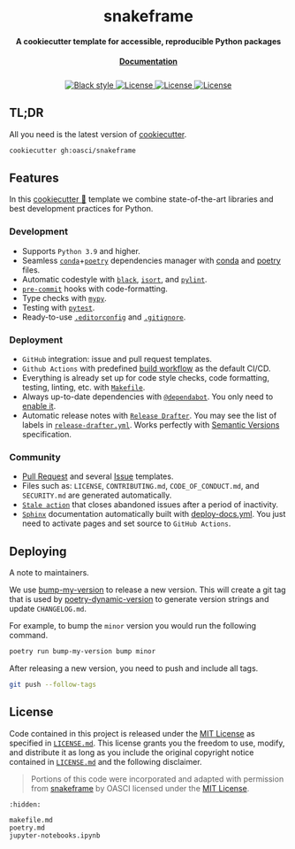 <h1 align="center">snakeframe</h1>

<h4 align="center">A cookiecutter template for accessible, reproducible Python packages</h4>

<h4 align="center" style="padding-bottom: 0.5em;"><a href="https://snakeframe.oasci.org">Documentation</a></h4>

<p align="center">
  <a href="https://github.com/psf/black" target="_blank">
    <img src="https://img.shields.io/badge/code%20style-black-000000.svg" alt="Black style">
  </a>
  <a href="https://github.com/oasci/snakeframe/blob/main/.pre-commit-config.yaml" target="_blank">
    <img src="https://img.shields.io/badge/pre--commit-enabled-brightgreen?logo=pre-commit&logoColor=white" alt="License">
  </a>
  <a href="https://github.com/oasci/snakeframe/releases" target="_blank">
    <img src="https://img.shields.io/badge/%20%20%F0%9F%93%A6%F0%9F%9A%80-semantic--versions-e10079.svg" alt="License">
  </a>
  <a href="https://github.com/oasci/snakeframe/blob/main/LICENSE.md" target="_blank">
    <img src="https://img.shields.io/github/license/oasci/snakeframe" alt="License">
  </a>
</p>

## TL;DR

All you need is the latest version of [cookiecutter][cookiecutter].

```bash
cookiecutter gh:oasci/snakeframe
```

## Features

In this [cookiecutter 🍪][cookiecutter] template we combine state-of-the-art libraries and best development practices for Python.

### Development

- Supports `Python 3.9` and higher.
- Seamless [`conda`][conda]+[`poetry`][poetry] dependencies manager with [conda][conda-lock] and [poetry][poetry-lock] files.
- Automatic codestyle with [`black`][black], [`isort`][isort], and [`pylint`][pylint].
- [`pre-commit`][pre-commit] hooks with code-formatting.
- Type checks with [`mypy`][mypy].
- Testing with [`pytest`][pytest].
- Ready-to-use [`.editorconfig`][.editorconfig] and [`.gitignore`][.gitignore].

### Deployment

- `GitHub` integration: issue and pull request templates.
- `Github Actions` with predefined [build workflow][build.yml] as the default CI/CD.
- Everything is already set up for code style checks, code formatting, testing, linting, etc. with [`Makefile`][makefile].
- Always up-to-date dependencies with [`@dependabot`][dependabot].
  You only need to [enable it][dependabot-configure].
- Automatic release notes with [`Release Drafter`][release drafter].
  You may see the list of labels in [`release-drafter.yml`][release-drafter.yml].
  Works perfectly with [Semantic Versions][semver] specification.

### Community

- [Pull Request][pr-template] and several [Issue][issue-template] templates.
- Files such as: `LICENSE`, `CONTRIBUTING.md`, `CODE_OF_CONDUCT.md`, and `SECURITY.md` are generated automatically.
- [`Stale action`][stale action] that closes abandoned issues after a period of inactivity.
- [`Sphinx`][sphinx] documentation automatically built with [deploy-docs.yml][docs.yml].
  You just need to activate pages and set source to `GitHub Actions`.

## Deploying

A note to maintainers.

We use [bump-my-version](https://github.com/callowayproject/bump-my-version) to release a new version.
This will create a git tag that is used by [poetry-dynamic-version](https://github.com/mtkennerly/poetry-dynamic-versioning) to generate version strings and update `CHANGELOG.md`.

For example, to bump the `minor` version you would run the following command.

```bash
poetry run bump-my-version bump minor
```

After releasing a new version, you need to push and include all tags.

```bash
git push --follow-tags
```

## License

Code contained in this project is released under the [MIT License](https://spdx.org/licenses/MIT.html) as specified in [`LICENSE.md`][snakeframe-license].
This license grants you the freedom to use, modify, and distribute it as long as you include the original copyright notice contained in [`LICENSE.md`][snakeframe-license] and the following disclaimer.

> Portions of this code were incorporated and adapted with permission from [snakeframe](https://github.com/oasci/snakeframe) by OASCI licensed under the [MIT License](https://github.com/oasci/snakeframe/blob/main/LICENSE.md).

[snakeframe]: https://github.com/oasci/snakeframe
[snakeframe-license]: https://github.com/oasci/snakeframe/blob/main/LICENSE.md
[cookiecutter]: https://github.com/cookiecutter/cookiecutter
[pyproject.toml]: https://github.com/oasci/snakeframe/blob/main/%7B%7B%20cookiecutter.project_name%20%7D%7D/pyproject.toml
[poetry]: https://python-poetry.org/
[conda]: https://conda.org/
[conda-lock]: https://conda.github.io/conda-lock/
[poetry-lock]: https://python-poetry.org/docs/basic-usage/#installing-dependencies
[black]: https://github.com/psf/black
[isort]: https://github.com/PyCQA/isort
[pylint]: https://github.com/pylint-dev/pylint
[pre-commit]: https://github.com/pre-commit/pre-commit
[mypy]: https://github.com/python/mypy
[pytest]: https://docs.pytest.org/en/7.4.x/
[.editorconfig]: https://github.com/oasci/snakeframe/blob/main/%7B%7B%20cookiecutter.project_name%20%7D%7D/.editorconfig
[.gitignore]: https://github.com/oasci/snakeframe/blob/main/%7B%7B%20cookiecutter.project_name%20%7D%7D/.gitignore
[build.yml]: https://github.com/oasci/snakeframe/blob/main/%7B%7B%20cookiecutter.project_name%20%7D%7D/.github/workflows/build.yml
[makefile]: https://github.com/oasci/snakeframe/blob/main/%7B%7B%20cookiecutter.project_name%20%7D%7D/Makefile
[dependabot]: https://github.com/dependabot
[dependabot-configure]: https://docs.github.com/en/code-security/dependabot/dependabot-version-updates/configuring-dependabot-version-updates#enabling-github-dependabot-version-updates
[release drafter]: https://github.com/marketplace/actions/release-drafter
[release-drafter.yml]: https://github.com/oasci/snakeframe/blob/main/%7B%7B%20cookiecutter.project_name%20%7D%7D/.github/workflows/release-drafter.yml
[semver]: https://semver.org/
[stale action]: https://github.com/actions/stale
[pr-template]: https://github.com/oasci/snakeframe/blob/main/%7B%7B%20cookiecutter.project_name%20%7D%7D/.github/PULL_REQUEST_TEMPLATE.md
[issue-template]: https://github.com/oasci/snakeframe/tree/main/%7B%7B%20cookiecutter.project_name%20%7D%7D/.github/ISSUE_TEMPLATE
[sphinx]: https://snakeframe.oasci.org/
[docs.yml]: https://github.com/oasci/snakeframe/blob/main/%7B%7B%20cookiecutter.project_name%20%7D%7D/.github/workflows/deploy-docs.yml

```{toctree}
:hidden:

makefile.md
poetry.md
jupyter-notebooks.ipynb
```
